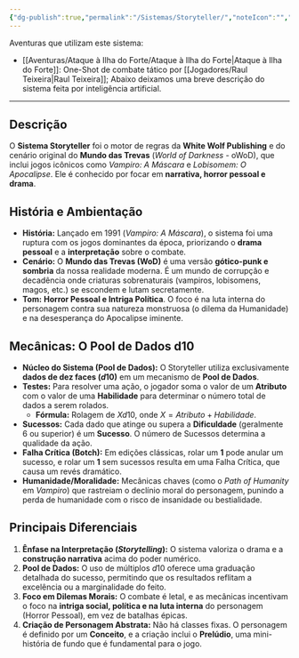 ```yaml
---
{"dg-publish":true,"permalink":"/Sistemas/Storyteller/","noteIcon":"","created":"2025-10-13T19:21:29.633-03:00"}
---
```


Aventuras que utilizam este sistema:
- [[Aventuras/Ataque à Ilha do Forte/Ataque à Ilha do Forte\|Ataque à Ilha do Forte]]: One-Shot de combate tático por [[Jogadores/Raul Teixeira\|Raul Teixeira]];
Abaixo deixamos uma breve descrição do sistema feita por inteligência artificial.

---
## Descrição

O **Sistema Storyteller** foi o motor de regras da **White Wolf Publishing** e do cenário original do **Mundo das Trevas** (*World of Darkness* - oWoD), que inclui jogos icônicos como *Vampiro: A Máscara* e *Lobisomem: O Apocalipse*. Ele é conhecido por focar em **narrativa, horror pessoal e drama**.

## História e Ambientação

* **História:** Lançado em 1991 (*Vampiro: A Máscara*), o sistema foi uma ruptura com os jogos dominantes da época, priorizando o **drama pessoal** e a **interpretação** sobre o combate.
* **Cenário:** O **Mundo das Trevas (WoD)** é uma versão **gótico-punk e sombria** da nossa realidade moderna. É um mundo de corrupção e decadência onde criaturas sobrenaturais (vampiros, lobisomens, magos, etc.) se escondem e lutam secretamente.
* **Tom:** **Horror Pessoal e Intriga Política**. O foco é na luta interna do personagem contra sua natureza monstruosa (o dilema da Humanidade) e na desesperança do Apocalipse iminente.

## Mecânicas: O Pool de Dados d10

* **Núcleo do Sistema (Pool de Dados):** O Storyteller utiliza exclusivamente **dados de dez faces ($d10$)** em um mecanismo de **Pool de Dados**.
* **Testes:** Para resolver uma ação, o jogador soma o valor de um **Atributo** com o valor de uma **Habilidade** para determinar o número total de dados a serem rolados.
    * **Fórmula:** Rolagem de $Xd10$, onde $X = Atributo + Habilidade$.
* **Sucessos:** Cada dado que atinge ou supera a **Dificuldade** (geralmente 6 ou superior) é um **Sucesso**. O número de Sucessos determina a qualidade da ação.
* **Falha Crítica (Botch):** Em edições clássicas, rolar um **1** pode anular um sucesso, e rolar um **1** sem sucessos resulta em uma Falha Crítica, que causa um revés dramático.
* **Humanidade/Moralidade:** Mecânicas chaves (como o *Path of Humanity* em *Vampiro*) que rastreiam o declínio moral do personagem, punindo a perda de humanidade com o risco de insanidade ou bestialidade.

## Principais Diferenciais

1.  **Ênfase na Interpretação (*Storytelling*):** O sistema valoriza o drama e a **construção narrativa** acima do poder numérico.
2.  **Pool de Dados:** O uso de múltiplos $d10$ oferece uma graduação detalhada do sucesso, permitindo que os resultados reflitam a excelência ou a marginalidade do feito.
3.  **Foco em Dilemas Morais:** O combate é letal, e as mecânicas incentivam o foco na **intriga social, política e na luta interna** do personagem (Horror Pessoal), em vez de batalhas épicas.
4.  **Criação de Personagem Abstrata:** Não há classes fixas. O personagem é definido por um **Conceito**, e a criação inclui o **Prelúdio**, uma mini-história de fundo que é fundamental para o jogo.